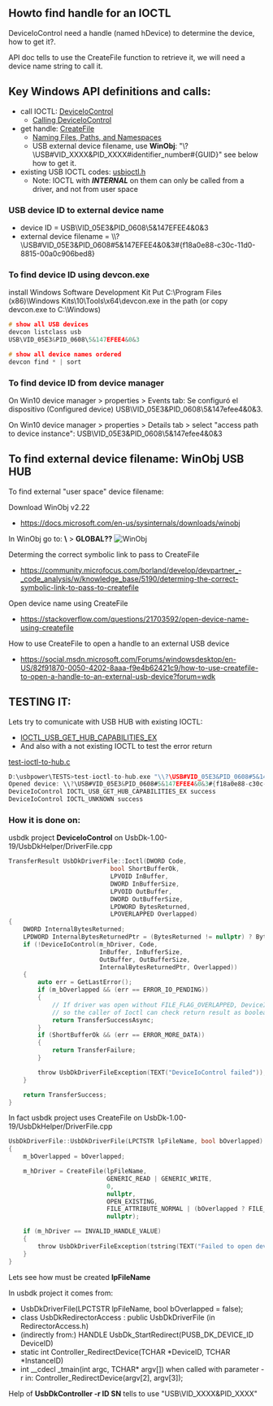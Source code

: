## Howto find handle for an IOCTL

DeviceIoControl need a handle (named hDevice) to determine the device, how to get it?.

API doc tells to use the CreateFile function to retrieve it, we will need a device name string to call it.

## Key Windows API definitions and calls:
- call IOCTL: [DeviceIoControl](https://msdn.microsoft.com/es-es/library/windows/desktop/aa363216(v=vs.85).aspx)
    - [Calling DeviceIoControl](https://msdn.microsoft.com/es-es/library/windows/desktop/aa363147(v=vs.85).aspx)
- get handle: [CreateFile](https://msdn.microsoft.com/es-es/library/windows/desktop/aa363858(v=vs.85).aspx)
    - [Naming Files, Paths, and Namespaces](https://msdn.microsoft.com/es-es/library/windows/desktop/aa365247(v=vs.85).aspx)
    - USB external device filename, use **WinObj**: "\\?\USB#VID_XXXX&PID_XXXX#identifier_number#{GUID}" see below how to get it.
- existing USB IOCTL codes: [usbioctl.h](https://docs.microsoft.com/en-us/windows-hardware/drivers/ddi/content/usbioctl/)
    - Note: IOCTL with **_INTERNAL_** on them can only be called from a driver, and not from user space

### USB device ID to external device name

- device ID = USB\VID_05E3&PID_0608\5&147EFEE4&0&3
- external device filename = \\\\?\\USB#VID_05E3&PID_0608#5&147EFEE4&0&3#{f18a0e88-c30c-11d0-8815-00a0c906bed8}

### To find device ID using devcon.exe

install Windows Software Development Kit
Put C:\Program Files (x86)\Windows Kits\10\Tools\x64\devcon.exe in the path (or copy devcon.exe to C:\Windows)

```c
# show all USB devices
devcon listclass usb
USB\VID_05E3&PID_0608\5&147EFEE4&0&3

# show all device names ordered
devcon find * | sort
```

### To find device ID from device manager

On Win10 device manager > properties > Events tab:
Se configuró el dispositivo (Configured device) USB\VID_05E3&PID_0608\5&147efee4&0&3.

On Win10 device manager > properties > Details tab > select "access path to device instance":
USB\VID_05E3&PID_0608\5&147efee4&0&3


## To find external device filename: WinObj USB HUB

To find external "user space" device filename:

Download WinObj v2.22
- https://docs.microsoft.com/en-us/sysinternals/downloads/winobj

In WinObj go to: **\\** > **GLOBAL??**
![WinObj](https://github.com/manel3/usbpower/HOWTO/WinObj.png "WinObj")

Determing the correct symbolic link to pass to CreateFile
- https://community.microfocus.com/borland/develop/devpartner_-_code_analysis/w/knowledge_base/5190/determing-the-correct-symbolic-link-to-pass-to-createfile

Open device name using CreateFile
- https://stackoverflow.com/questions/21703592/open-device-name-using-createfile

How to use CreateFile to open a handle to an external USB device
- https://social.msdn.microsoft.com/Forums/windowsdesktop/en-US/82f91870-0050-4202-8aaa-f9e4b62421c9/how-to-use-createfile-to-open-a-handle-to-an-external-usb-device?forum=wdk


## TESTING IT:
Lets try to comunicate with USB HUB with existing IOCTL:
- [IOCTL_USB_GET_HUB_CAPABILITIES_EX](https://docs.microsoft.com/en-us/windows-hardware/drivers/ddi/content/usbioctl/ni-usbioctl-ioctl_usb_get_hub_capabilities_ex)
- And also with a not existing IOCTL to test the error return

[test-ioctl-to-hub.c](https://github.com/Manel3/usbpower/blob/master/TESTS/test-ioctl-to-hub.c)
``` c
D:\usbpower\TESTS>test-ioctl-to-hub.exe "\\?\USB#VID_05E3&PID_0608#5&147EFEE4&0&3#{f18a0e88-c30c-11d0-8815-00a0c906bed8}"
Opened device: \\?\USB#VID_05E3&PID_0608#5&147EFEE4&0&3#{f18a0e88-c30c-11d0-8815-00a0c906bed8}
DeviceIoControl IOCTL_USB_GET_HUB_CAPABILITIES_EX success
DeviceIoControl IOCTL_UNKNOWN success
```

### How it is done on:

usbdk project **DeviceIoControl** on UsbDk-1.00-19/UsbDkHelper/DriverFile.cpp

``` c
TransferResult UsbDkDriverFile::Ioctl(DWORD Code,
                            bool ShortBufferOk,
                            LPVOID InBuffer,
                            DWORD InBufferSize,
                            LPVOID OutBuffer,
                            DWORD OutBufferSize,
                            LPDWORD BytesReturned,
                            LPOVERLAPPED Overlapped)
{
    DWORD InternalBytesReturned;
    LPDWORD InternalBytesReturnedPtr = (BytesReturned != nullptr) ? BytesReturned : &InternalBytesReturned;
    if (!DeviceIoControl(m_hDriver, Code,
                         InBuffer, InBufferSize,
                         OutBuffer, OutBufferSize,
                         InternalBytesReturnedPtr, Overlapped))
    {
        auto err = GetLastError();
        if (m_bOverlapped && (err == ERROR_IO_PENDING))
        {
            // If driver was open without FILE_FLAG_OVERLAPPED, DeviceIoControl can't return ERROR_IO_PENDING,
            // so the caller of Ioctl can check return result as boolean
            return TransferSuccessAsync;
        }
        if (ShortBufferOk && (err == ERROR_MORE_DATA))
        {
            return TransferFailure;
        }

        throw UsbDkDriverFileException(TEXT("DeviceIoControl failed"));
    }

    return TransferSuccess;
}
```

In fact usbdk project uses CreateFile on UsbDk-1.00-19/UsbDkHelper/DriverFile.cpp

``` c
UsbDkDriverFile::UsbDkDriverFile(LPCTSTR lpFileName, bool bOverlapped)
{
    m_bOverlapped = bOverlapped;

    m_hDriver = CreateFile(lpFileName,
                           GENERIC_READ | GENERIC_WRITE,
                           0,
                           nullptr,
                           OPEN_EXISTING,
                           FILE_ATTRIBUTE_NORMAL | (bOverlapped ? FILE_FLAG_OVERLAPPED : 0),
                           nullptr);

    if (m_hDriver == INVALID_HANDLE_VALUE)
    {
        throw UsbDkDriverFileException(tstring(TEXT("Failed to open device symlink ")) + lpFileName);
    }
}
```
Lets see how must be created **lpFileName** 

In usbdk project it comes from: 
- UsbDkDriverFile(LPCTSTR lpFileName, bool bOverlapped = false);
- class UsbDkRedirectorAccess : public UsbDkDriverFile (in RedirectorAccess.h)
- (indirectly from:) HANDLE UsbDk_StartRedirect(PUSB_DK_DEVICE_ID DeviceID)
- static int Controller_RedirectDevice(TCHAR *DeviceID, TCHAR *InstanceID)
- int __cdecl _tmain(int argc, TCHAR* argv[]) when called with parameter -r in: Controller_RedirectDevice(argv[2], argv[3]);

Help of **UsbDkController -r ID SN** tells to use "USB\\VID_XXXX&PID_XXXX"


